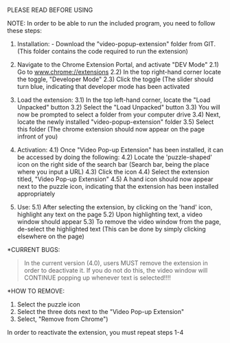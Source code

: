 PLEASE READ BEFORE USING

NOTE: In order to be able to run the included program, you need to follow these steps:
  1) Installation: 
    - Download the "video-popup-extension" folder from GIT. (This folder contains the code required to run the extension)

  2) Navigate to the Chrome Extension Portal, and activate "DEV Mode"
     2.1) Go to www.chrome://extensions
     2.2) In the top right-hand corner locate the toggle, "Developer Mode"
     2.3) Click the toggle (The slider should turn blue, indicating that developer mode has been activated
                      
  3) Load the extension:
     3.1) In the top left-hand corner, locate the "Load Unpacked" button
     3.2) Select the "Load Unpacked" button
     3.3) You will now be prompted to select a folder from your computer drive
     3.4) Next, locate the newly installed "video-popup-extension" folder
     3.5) Select this folder (The chrome extension should now appear on the page infront of you)

  5) Activation:
    4.1) Once "Video Pop-up Extension" has been installed, it can be accessed by doing the following:
    4.2) Locate the 'puzzle-shaped' icon on the right side of the search bar (Search bar, being the place where you input a URL)
    4.3) Click the icon
    4.4) Select the extension titled, "Video Pop-up Extension"
    4.5) A hand icon should now appear next to the puzzle icon, indicating that the extension has been installed appropriately 

6) Use:
    5.1) After selecting the extension, by clicking on the 'hand' icon, highlight any text on the page
    5.2) Upon highlighting text, a video window should appear
    5.3) To remove the video window from the page, de-select the highlighted text (This can be done by simply clicking elsewhere on the page)

*CURRENT BUGS:
> In the current version (4.0), users MUST remove the extension in order to deactivate it. 
> If you do not do this, the video window will CONTINUE popping up whenever text is selected!!!!

*HOW TO REMOVE:
  1) Select the puzzle icon
  2) Select the three dots next to the "Video Pop-up Extension"
  3) Select, "Remove from Chrome")

In order to reactivate the extension, you must repeat steps 1-4




    
